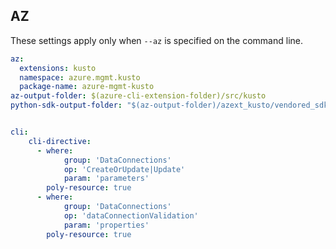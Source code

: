 ## AZ

These settings apply only when `--az` is specified on the command line.

``` yaml $(az)
az:
  extensions: kusto
  namespace: azure.mgmt.kusto
  package-name: azure-mgmt-kusto
az-output-folder: $(azure-cli-extension-folder)/src/kusto
python-sdk-output-folder: "$(az-output-folder)/azext_kusto/vendored_sdks/kusto"


cli:
    cli-directive:
      - where:
            group: 'DataConnections'
            op: 'CreateOrUpdate|Update'
            param: 'parameters'
        poly-resource: true
      - where:
            group: 'DataConnections'
            op: 'dataConnectionValidation'
            param: 'properties'
        poly-resource: true

```

